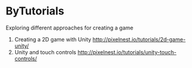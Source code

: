 # ByTutorials
Exploring different approaches for creating a game

1) Creating a 2D game with Unity http://pixelnest.io/tutorials/2d-game-unity/
2) Unity and touch controls http://pixelnest.io/tutorials/unity-touch-controls/
